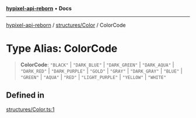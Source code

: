 [**hypixel-api-reborn**](../../../README.md) • **Docs**

***

[hypixel-api-reborn](../../../modules.md) / [structures/Color](../README.md) / ColorCode

# Type Alias: ColorCode

> **ColorCode**: `"BLACK"` \| `"DARK_BLUE"` \| `"DARK_GREEN"` \| `"DARK_AQUA"` \| `"DARK_RED"` \| `"DARK_PURPLE"` \| `"GOLD"` \| `"GRAY"` \| `"DARK_GRAY"` \| `"BLUE"` \| `"GREEN"` \| `"AQUA"` \| `"RED"` \| `"LIGHT_PURPLE"` \| `"YELLOW"` \| `"WHITE"`

## Defined in

[structures/Color.ts:1](https://github.com/Kathund/REBORN-docs-TEST/blob/226e7f6a62bb6bca87ef0828ac84e9098d59f860/src/structures/Color.ts#L1)
